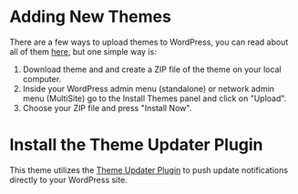 Adding New Themes
=================
There are a few ways to upload themes to WordPress, you can read about all of them [here][1], but one simple way is:

1.  Download theme and and create a ZIP file of the theme on your local computer.
2.  Inside your WordPress admin menu (standalone) or network admin menu (MultiSite) go to the Install Themes panel and click on "Upload".
3.  Choose your ZIP file and press "Install Now".

Install the Theme Updater Plugin
================================
This theme utilizes the [Theme Updater Plugin][2] to push update notifications directly to your WordPress site.

[1]: https://codex.wordpress.org/Using_Themes#Adding_New_Themes/  "Using Themes: Adding New Themes"
[2]: http://wordpress.org/extend/plugins/theme-updater/
